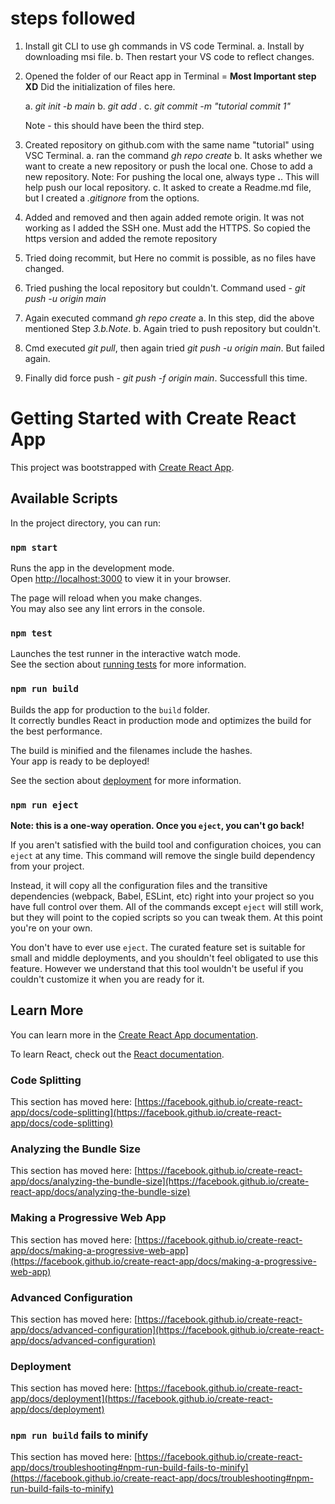 # steps followed

1. Install git CLI to use gh commands in VS code Terminal.
   a. Install by downloading msi file.
   b. Then restart your VS code to reflect changes.
2. Opened the folder of our React app in Terminal = **Most Important step XD**
   Did the initialization of files here.

   a. _git init -b main_
   b. _git add ._
   c. _git commit -m "tutorial commit 1"_

   Note - this should have been the third step.

3. Created repository on github.com with the same name "tutorial" using VSC Terminal.
   a. ran the command _gh repo create_
   b. It asks whether we want to create a new repository or push the local one. Chose to add a new repository.
   Note: For pushing the local one, always type **.**. This will help push our local repository.
   c. It asked to create a Readme.md file, but I created a _.gitignore_ from the options.

4. Added and removed and then again added remote origin. It was not working as I added the SSH one. Must add the HTTPS. So copied the https version and added the remote repository

5. Tried doing recommit, but Here no commit is possible, as no files have changed.

6. Tried pushing the local repository but couldn't.
   Command used - _git push -u origin main_

7. Again executed command _gh repo create_
   a. In this step, did the above mentioned Step _3.b.Note_.
   b. Again tried to push repository but couldn't.

8. Cmd executed _git pull_, then again tried _git push -u origin main_. But failed again.
9. Finally did force push - _git push -f origin main_. Successfull this time.

# Getting Started with Create React App

This project was bootstrapped with [Create React App](https://github.com/facebook/create-react-app).

## Available Scripts

In the project directory, you can run:

### `npm start`

Runs the app in the development mode.\
Open [http://localhost:3000](http://localhost:3000) to view it in your browser.

The page will reload when you make changes.\
You may also see any lint errors in the console.

### `npm test`

Launches the test runner in the interactive watch mode.\
See the section about [running tests](https://facebook.github.io/create-react-app/docs/running-tests) for more information.

### `npm run build`

Builds the app for production to the `build` folder.\
It correctly bundles React in production mode and optimizes the build for the best performance.

The build is minified and the filenames include the hashes.\
Your app is ready to be deployed!

See the section about [deployment](https://facebook.github.io/create-react-app/docs/deployment) for more information.

### `npm run eject`

**Note: this is a one-way operation. Once you `eject`, you can't go back!**

If you aren't satisfied with the build tool and configuration choices, you can `eject` at any time. This command will remove the single build dependency from your project.

Instead, it will copy all the configuration files and the transitive dependencies (webpack, Babel, ESLint, etc) right into your project so you have full control over them. All of the commands except `eject` will still work, but they will point to the copied scripts so you can tweak them. At this point you're on your own.

You don't have to ever use `eject`. The curated feature set is suitable for small and middle deployments, and you shouldn't feel obligated to use this feature. However we understand that this tool wouldn't be useful if you couldn't customize it when you are ready for it.

## Learn More

You can learn more in the [Create React App documentation](https://facebook.github.io/create-react-app/docs/getting-started).

To learn React, check out the [React documentation](https://reactjs.org/).

### Code Splitting

This section has moved here: [https://facebook.github.io/create-react-app/docs/code-splitting](https://facebook.github.io/create-react-app/docs/code-splitting)

### Analyzing the Bundle Size

This section has moved here: [https://facebook.github.io/create-react-app/docs/analyzing-the-bundle-size](https://facebook.github.io/create-react-app/docs/analyzing-the-bundle-size)

### Making a Progressive Web App

This section has moved here: [https://facebook.github.io/create-react-app/docs/making-a-progressive-web-app](https://facebook.github.io/create-react-app/docs/making-a-progressive-web-app)

### Advanced Configuration

This section has moved here: [https://facebook.github.io/create-react-app/docs/advanced-configuration](https://facebook.github.io/create-react-app/docs/advanced-configuration)

### Deployment

This section has moved here: [https://facebook.github.io/create-react-app/docs/deployment](https://facebook.github.io/create-react-app/docs/deployment)

### `npm run build` fails to minify

This section has moved here: [https://facebook.github.io/create-react-app/docs/troubleshooting#npm-run-build-fails-to-minify](https://facebook.github.io/create-react-app/docs/troubleshooting#npm-run-build-fails-to-minify)
